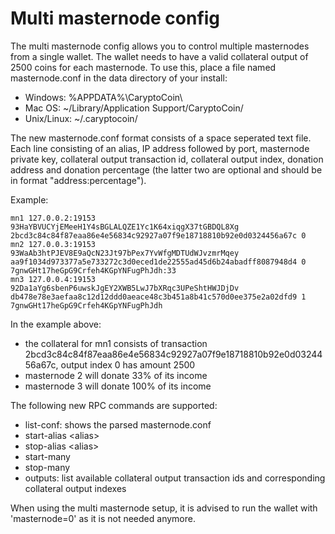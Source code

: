 Multi masternode config
=======================

The multi masternode config allows you to control multiple masternodes from a single wallet. The wallet needs to have a valid collateral output of 2500 coins for each masternode. To use this, place a file named masternode.conf in the data directory of your install:
 * Windows: %APPDATA%\CaryptoCoin\
 * Mac OS: ~/Library/Application Support/CaryptoCoin/
 * Unix/Linux: ~/.caryptocoin/

The new masternode.conf format consists of a space seperated text file. Each line consisting of an alias, IP address followed by port, masternode private key, collateral output transaction id, collateral output index, donation address and donation percentage (the latter two are optional and should be in format "address:percentage").

Example:
```
mn1 127.0.0.2:19153 93HaYBVUCYjEMeeH1Y4sBGLALQZE1Yc1K64xiqgX37tGBDQL8Xg 2bcd3c84c84f87eaa86e4e56834c92927a07f9e18718810b92e0d0324456a67c 0
mn2 127.0.0.3:19153 93WaAb3htPJEV8E9aQcN23Jt97bPex7YvWfgMDTUdWJvzmrMqey aa9f1034d973377a5e733272c3d0eced1de22555ad45d6b24abadff8087948d4 0 7gnwGHt17heGpG9Crfeh4KGpYNFugPhJdh:33
mn3 127.0.0.4:19153 92Da1aYg6sbenP6uwskJgEY2XWB5LwJ7bXRqc3UPeShtHWJDjDv db478e78e3aefaa8c12d12ddd0aeace48c3b451a8b41c570d0ee375e2a02dfd9 1 7gnwGHt17heGpG9Crfeh4KGpYNFugPhJdh
```

In the example above:
* the collateral for mn1 consists of transaction 2bcd3c84c84f87eaa86e4e56834c92927a07f9e18718810b92e0d0324456a67c, output index 0 has amount 2500
* masternode 2 will donate 33% of its income
* masternode 3 will donate 100% of its income


The following new RPC commands are supported:
* list-conf: shows the parsed masternode.conf
* start-alias \<alias\>
* stop-alias \<alias\>
* start-many
* stop-many
* outputs: list available collateral output transaction ids and corresponding collateral output indexes

When using the multi masternode setup, it is advised to run the wallet with 'masternode=0' as it is not needed anymore.
